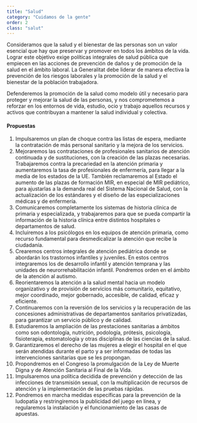 ```yaml
---
title: "Salud"
category: "Cuidamos de la gente"
order: 2
class: "salut"
---
```


<div class="programa-intro">

Consideramos que la salud y el bienestar de las personas son un valor esencial que hay que preservar y promover en todos los ámbitos de la vida. Lograr este objetivo exige políticas integrales de salud pública que empiecen en las acciones de prevención de daños y de promoción de la salud en el ámbito laboral. La Generalitat debe liderar de manera efectiva la prevención de los riesgos laborales y la promoción de la salud y el bienestar de la población trabajadora.

Defenderemos la promoción de la salud como modelo útil y necesario para proteger y mejorar la salud de las personas, y nos comprometemos a reforzar en los entornos de vida, estudio, ocio y trabajo aquellos recursos y activos que contribuyan a mantener la salud individual y colectiva.

</div>

<div class="programa-box">

#### Propuestas

1.	Impulsaremos un plan de choque contra las listas de espera, mediante la contratación de más personal sanitario y la mejora de los servicios.
2.	Mejoraremos las contrataciones de profesionales sanitarios de atención continuada y de sustituciones, con la creación de las plazas necesarias. Trabajaremos contra la precariedad en la atención primaria y aumentaremos la tasa de profesionales de enfermería, para llegar a la media de los estados de la UE. También reclamaremos al Estado el aumento de las plazas de formación MIR, en especial de MIR pediátrico, para ajustarlas a la demanda real del Sistema Nacional de Salud, con la actualización de los estándares y el diseño de las especializaciones médicas y de enfermería.
3.	Comunicaremos completamente los sistemas de historia clínica de primaria y especializada, y trabajaremos para que se pueda compartir la información de la historia clínica entre distintos hospitales o departamentos de salud.
4.	Incluiremos a los psicólogos en los equipos de atención primaria, como recurso fundamental para desmedicalizar la atención que recibe la ciudadanía.
5.	Crearemos centros integrales de atención pediátrica donde se abordarán los trastornos infantiles y juveniles. En estos centros integraremos los de desarrollo infantil y atención temprana y las unidades de neurorrehabilitación infantil. Pondremos orden en el ámbito de la atención al autismo.
6.	Reorientaremos la atención a la salud mental hacia un modelo organizativo y de provisión de servicios más comunitario, equitativo, mejor coordinado, mejor gobernado, accesible, de calidad, eficaz y eficiente.
7.	Continuaremos con la reversión de los servicios y la recuperación de las concesiones administrativas de departamentos sanitarios privatizadas, para garantizar un servicio público y de calidad.
8.	Estudiaremos la ampliación de las prestaciones sanitarias a ámbitos como son odontología, nutrición, podología, prótesis, psicología, fisioterapia, estomatología y otras disciplinas de las ciencias de la salud.
9.	Garantizaremos el derecho de las mujeres a elegir el hospital en el que serán atendidas durante el parto y a ser informadas de todas las intervenciones sanitarias que se les propongan.
10.	Propondremos en el Congreso la promulgación de la Ley de Muerte Digna y de Atención Sanitaria al Final de la Vida.
11.	Impulsaremos una política decidida de prevención y detección de las infecciones de transmisión sexual, con la multiplicación de recursos de atención y la implementación de las pruebas rápidas.
12.	Pondremos en marcha medidas específicas para la prevención de la ludopatía y restringiremos la publicidad del juego en línea, y regularemos la instalación y el funcionamiento de las casas de apuestas. 

</div>